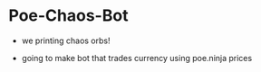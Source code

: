 # Poe-Chaos-Bot

- we printing chaos orbs!

- going to make bot that trades currency using poe.ninja prices
